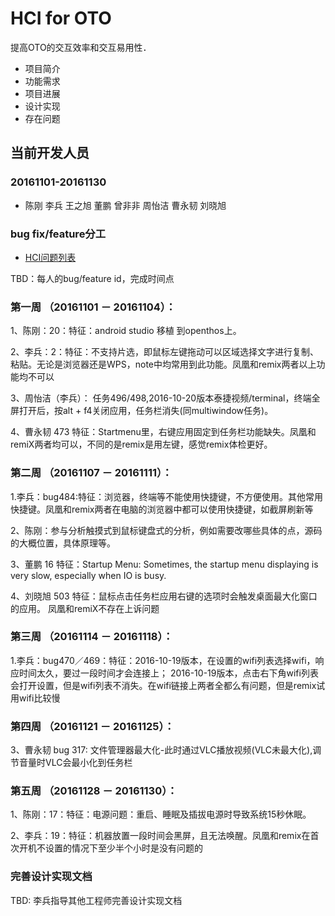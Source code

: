 # HCI for OTO
提高OTO的交互效率和交互易用性．

- 项目简介
- 功能需求
- 项目进展
- 设计实现
- 存在问题

## 当前开发人员
### 20161101-20161130
- 陈刚 李兵 王之旭 董鹏 曾非非 周怡洁 曹永韧 刘晓旭

### bug fix/feature分工
- [HCI问题列表](https://github.com/openthos/community-analysis/blob/master/painful_points_of_OTO_before_20161024.md)

TBD：每人的bug/feature id，完成时间点</br>
### 第一周 （20161101 － 20161104）：

1、陈刚：20：特征：android studio 移植 到openthos上。

2、李兵：2：特征：不支持片选，即鼠标左键拖动可以区域选择文字进行复制、粘贴。无论是浏览器还是WPS，note中均常用到此功能。凤凰和remix两者以上功能均不可以

3、周怡洁（李兵）： 任务496/498,2016-10-20版本泰捷视频/terminal，终端全屏打开后，按alt + f4关闭应用，任务栏消失(同multiwindow任务)。

4、曹永韧 473 特征：Startmenu里，右键应用固定到任务栏功能缺失。凤凰和remiX两者均可以，不同的是remix是用左键，感觉remix体检更好。

### 第二周 （20161107 － 20161111）：

1.李兵：bug484:特征：浏览器，终端等不能使用快捷键，不方便使用。其他常用快捷键。凤凰和remix两者在电脑的浏览器中都可以使用快捷键，如截屏刷新等

2、陈刚：参与分析触摸式到鼠标键盘式的分析，例如需要改哪些具体的点，源码的大概位置，具体原理等。

3、董鹏 16 特征：Startup Menu: Sometimes, the startup menu displaying is very slow, especially when IO is busy. 

4、刘晓旭 503 特征：鼠标点击任务栏应用右键的选项时会触发桌面最大化窗口的应用。 凤凰和remiX不存在上诉问题

### 第三周 （20161114 － 20161118）：

1.李兵：bug470／469：特征：2016-10-19版本，在设置的wifi列表选择wifi，响应时间太久，要过一段时间才会连接上； 2016-10-19版本，点击右下角wifi列表会打开设置，但是wifi列表不消失。在wifi链接上两者全都么有问题，但是remix试用wifi比较慢
 
### 第四周 （20161121 － 20161125）：
3、曹永韧 bug 317: 文件管理器最大化-此时通过VLC播放视频(VLC未最大化),调节音量时VLC会最小化到任务栏

### 第五周 （20161128 － 20161130）：

1、陈刚：17：特征：电源问题：重启、睡眠及插拔电源时导致系统15秒休眠。

2、李兵：19：特征：机器放置一段时间会黑屏，且无法唤醒。凤凰和remix在首次开机不设置的情况下至少半个小时是没有问题的

### 完善设计实现文档
TBD: 李兵指导其他工程师完善设计实现文档
